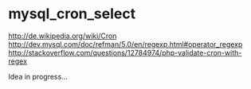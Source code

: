 # mysql_cron_select


http://de.wikipedia.org/wiki/Cron
http://dev.mysql.com/doc/refman/5.0/en/regexp.html#operator_regexp
http://stackoverflow.com/questions/12784974/php-validate-cron-with-regex


Idea in progress...
